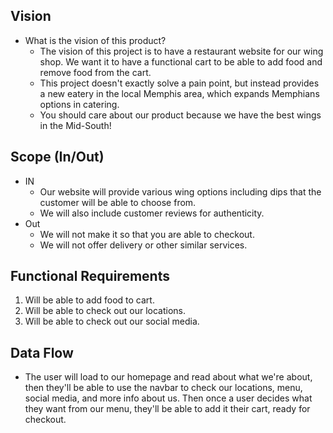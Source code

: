 ## Vision
* What is the vision of this product?
    - The vision of this project is to have a restaurant website for our wing shop. We want it to have a functional cart to be able to add food and remove food from the cart. 
    - This project doesn't exactly solve a pain point, but instead provides a new eatery in the local Memphis area, which expands Memphians options in catering. 
    - You should care about our product because we have the best wings in the Mid-South!
## Scope (In/Out)
* IN
    - Our website will provide various wing options including dips that the customer will be able to choose from. 
    - We will also include customer reviews for authenticity. 
* Out
    - We will not make it so that you are able to checkout. 
    - We will not offer delivery or other similar services. 
## Functional Requirements
1. Will be able to add food to cart. 
2. Will be able to check out our locations.
3. Will be able to check out our social media. 
## Data Flow
- The user will load to our homepage and read about what we're about, then they'll be able to use the navbar to check our locations, menu, social media, and more info about us. Then once a user decides what they want from our menu, they'll be able to add it their cart, ready for checkout. 

